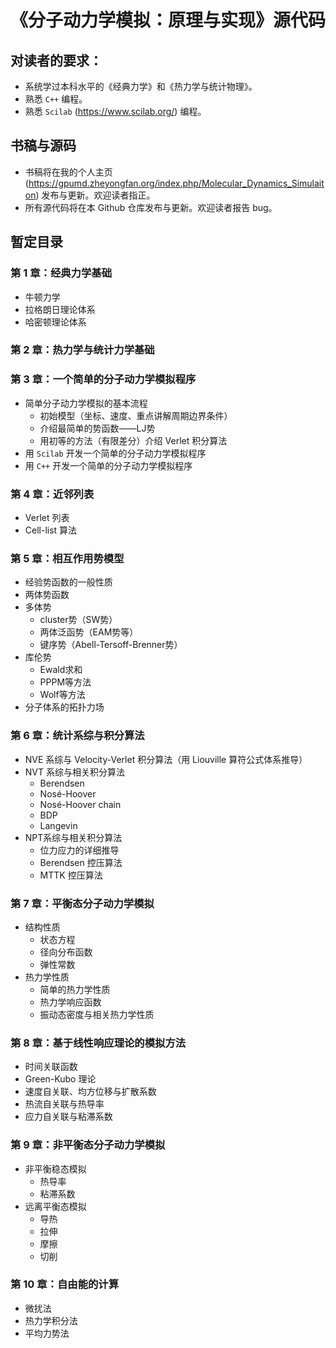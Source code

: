 # 《分子动力学模拟：原理与实现》源代码

## 对读者的要求：
* 系统学过本科水平的《经典力学》和《热力学与统计物理》。
* 熟悉 `C++` 编程。
* 熟悉 `Scilab` (https://www.scilab.org/) 编程。
 
##  书稿与源码
* 书稿将在我的个人主页 (https://gpumd.zheyongfan.org/index.php/Molecular_Dynamics_Simulaiton) 发布与更新。欢迎读者指正。
* 所有源代码将在本 Github 仓库发布与更新。欢迎读者报告 bug。

## 暂定目录

### 第 1 章：经典力学基础
* 牛顿力学
* 拉格朗日理论体系
* 哈密顿理论体系

### 第 2 章：热力学与统计力学基础

### 第 3 章：一个简单的分子动力学模拟程序
* 简单分子动力学模拟的基本流程
  * 初始模型（坐标、速度、重点讲解周期边界条件）
  * 介绍最简单的势函数——LJ势
  * 用初等的方法（有限差分）介绍 Verlet 积分算法
* 用 `Scilab` 开发一个简单的分子动力学模拟程序
* 用 `C++` 开发一个简单的分子动力学模拟程序

### 第 4 章：近邻列表
* Verlet 列表
* Cell-list 算法

### 第 5 章：相互作用势模型
* 经验势函数的一般性质
* 两体势函数
* 多体势
    * cluster势（SW势）
    * 两体泛函势（EAM势等）
    * 键序势（Abell-Tersoff-Brenner势）
* 库伦势
  * Ewald求和
  * PPPM等方法
  * Wolf等方法
* 分子体系的拓扑力场

### 第 6 章：统计系综与积分算法
* NVE 系综与 Velocity-Verlet 积分算法（用 Liouville 算符公式体系推导）
* NVT 系综与相关积分算法
    * Berendsen
    * Nosé-Hoover
    * Nosé-Hoover chain
    * BDP
    * Langevin
* NPT系综与相关积分算法
    * 位力应力的详细推导
    * Berendsen 控压算法
    * MTTK 控压算法

### 第 7 章：平衡态分子动力学模拟
* 结构性质
    * 状态方程
    * 径向分布函数
    * 弹性常数
* 热力学性质
    * 简单的热力学性质
    * 热力学响应函数
    * 振动态密度与相关热力学性质

### 第 8 章：基于线性响应理论的模拟方法
* 时间关联函数
* Green-Kubo 理论
* 速度自关联、均方位移与扩散系数
* 热流自关联与热导率
* 应力自关联与粘滞系数

### 第 9 章：非平衡态分子动力学模拟
* 非平衡稳态模拟
    * 热导率
    * 粘滞系数
* 远离平衡态模拟
    * 导热
    * 拉伸
    * 摩擦
    * 切削

### 第 10 章：自由能的计算
* 微扰法
* 热力学积分法
* 平均力势法

